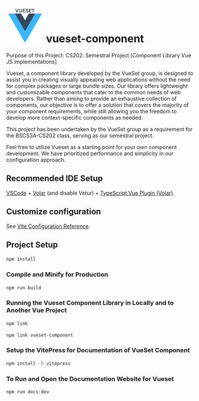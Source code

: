 # ![Alt Text](https://raw.githubusercontent.com/NormanAzares/BSCS3A_VUESET/master/docs/logo.svg) vueset-component

Purpose of this Project: CS202: Semestral Project [Component Library Vue JS implementations]

Vueset, a component library developed by the VueSet group, is designed to assist you in creating visually appealing web applications without the need for complex packages or large bundle sizes. Our library offers lightweight and customizable components that cater to the common needs of web developers. Rather than aiming to provide an exhaustive collection of components, our objective is to offer a solution that covers the majority of your component requirements, while still allowing you the freedom to develop more context-specific components as needed.

This project has been undertaken by the VueSet group as a requirement for the BSCS3A-CS202 class, serving as our semestral project.

Feel free to utilize Vueset as a starting point for your own component development. We have prioritized performance and simplicity in our configuration approach.

## Recommended IDE Setup

[VSCode](https://code.visualstudio.com/) + [Volar](https://marketplace.visualstudio.com/items?itemName=Vue.volar) (and disable Vetur) + [TypeScript Vue Plugin (Volar)](https://marketplace.visualstudio.com/items?itemName=Vue.vscode-typescript-vue-plugin).

## Customize configuration

See [Vite Configuration Reference](https://vitejs.dev/config/).

## Project Setup

```sh
npm install
```
### Compile and Minify for Production

```sh
npm run build
```
### Running the Vueset Component Library in Locally and to Another Vue Project

```sh
npm link
```

```sh
npm link vueset-component
```

### Setup the VitePress for Documentation of VueSet Component

```sh
npm install -D vitepress
```
### To Run and Open the Documentation Website for Vueset

```sh
npm run docs:dev
```


